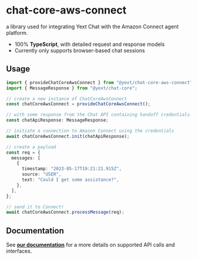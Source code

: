# chat-core-aws-connect

a library used for integrating Yext Chat with the Amazon Connect agent platform.

- 100% **TypeScript**, with detailed request and response models
- Currently only supports browser-based chat sessions

## Usage

```typescript
import { provideChatCoreAwsConnect } from "@yext/chat-core-aws-connect";
import { MessageResponse } from "@yext/chat-core";

// create a new instance of ChatCoreAwsConnect
const chatCoreAwsConnect = provideChatCoreAwsConnect();

// with some response from the Chat API containing handoff credentials...
const chatApiResponse: MessageResponse;

// initiate a connection to Amazon Connect using the credentials
await chatCoreAwsConnect.init(chatApiResponse);

// create a payload
const req = {
  messages: [
    {
      timestamp: "2023-05-17T19:21:21.915Z",
      source: "USER",
      text: "Could I get some assistance?",
    },
  ],
};

// send it to Connect!
await chatCoreAwsConnect.processMessage(req);
```

## Documentation

See **[our documentation](./docs/chat-core-aws-connect.md)** for a more details on supported API calls and interfaces.
